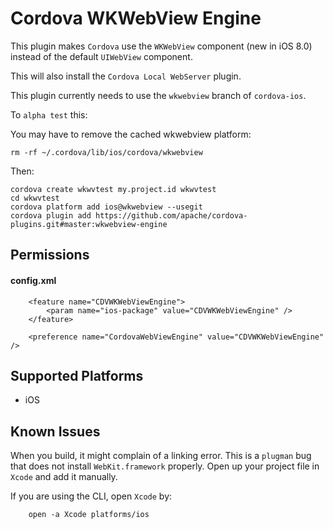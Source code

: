 Cordova WKWebView Engine
======

This plugin makes `Cordova` use the `WKWebView` component (new in iOS 8.0) instead of the default `UIWebView` component.

This will also install the `Cordova Local WebServer` plugin.

This plugin currently needs to use the `wkwebview` branch of `cordova-ios`. 

To `alpha test` this:

You may have to remove the cached wkwebview platform:

    rm -rf ~/.cordova/lib/ios/cordova/wkwebview
        
Then:

    cordova create wkwvtest my.project.id wkwvtest
    cd wkwvtest
    cordova platform add ios@wkwebview --usegit
    cordova plugin add https://github.com/apache/cordova-plugins.git#master:wkwebview-engine

Permissions
-----------

#### config.xml

        <feature name="CDVWKWebViewEngine">
            <param name="ios-package" value="CDVWKWebViewEngine" />
        </feature>

        <preference name="CordovaWebViewEngine" value="CDVWKWebViewEngine" />

Supported Platforms
-------------------

- iOS

Known Issues
-------------------

When you build, it might complain of a linking error. This is a `plugman` bug that does not install `WebKit.framework` properly. Open up your project file in `Xcode` and add it manually.

If you are using the CLI, open `Xcode` by:

        open -a Xcode platforms/ios
